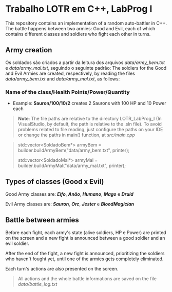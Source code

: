 # Trabalho LOTR em C++, LabProg I

This repository contains an implementation of a random auto-battler in C++. The battle happens between two armies: Good and Evil, each of which contains different classes and soldiers who fight each other in turns.

## Army creation

Os soldados são criados a partir da leitura dos arquivos *data/army_bem.txt* e *data/army_mal.txt*, seguindo o seguinte padrão:
The soldiers for the Good and Evil Armies are created, respectively, by reading the files *data/army_bem.txt* and *data/army_mal.txt*, as follows:

### **Name of the class/Health Points/Power/Quantity**

- Example: **Sauron/100/10/2** creates 2 Saurons with 100 HP and 10 Power each

> **Note**: The file paths are relative to the directory LOTR_LabProg_I (In VisualStudio, by default, the path is relative to the .sln file).
> To avoid problems related to file reading, just configure the paths on your IDE or change the paths in main() function, at *src/main.cpp*

> std::vector<SoldadoBem*> armyBem = builder.buildArmyBem("data/army_bem.txt", printer);
> 
> std::vector<SoldadoMal*> armyMal = builder.buildArmyMal("data/army_mal.txt", printer);

## Types of classes (Good x Evil)

Good Army classes are: ***Elfo***, ***Anão***, ***Humano***, ***Mago*** e ***Druid***

Evil Army classes are: ***Sauron***, ***Orc***, ***Jester*** e ***BloodMagician***

## Battle between armies

Before each fight, each army's state (alive soldiers, HP e Power) are printed on the screen and a new fight is announced between a good soldier and an evil soldier.

After the end of the fight, a new fight is announced, prioritizing the soldiers who haven't fought yet, until one of the armies gets completely eliminated.

Each turn's actions are also presented on the screen.

> All actions and the whole battle informations are saved on the file *data/battle_log.txt*

